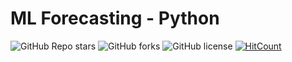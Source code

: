 # ML Forecasting - Python

![GitHub Repo stars](https://img.shields.io/github/stars/Soumyadipta2020/ml_forecasting?style=social)
![GitHub forks](https://img.shields.io/github/forks/Soumyadipta2020/ml_forecasting?style=social)
![GitHub license](https://img.shields.io/github/license/Soumyadipta2020/ml_forecasting)
[![HitCount](https://hits.dwyl.com/Soumyadipta2020/ml_forecasting.svg?style=flat-square)](http://hits.dwyl.com/Soumyadipta2020/ml_forecasting)
